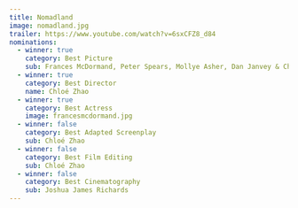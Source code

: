 ```yaml
---
title: Nomadland
image: nomadland.jpg
trailer: https://www.youtube.com/watch?v=6sxCFZ8_d84
nominations:
  - winner: true
    category: Best Picture
    sub: Frances McDormand, Peter Spears, Mollye Asher, Dan Janvey & Chloé Zhao
  - winner: true
    category: Best Director
    name: Chloé Zhao
  - winner: true
    category: Best Actress
    image: francesmcdormand.jpg
  - winner: false
    category: Best Adapted Screenplay
    sub: Chloé Zhao
  - winner: false
    category: Best Film Editing
    sub: Chloé Zhao
  - winner: false
    category: Best Cinematography
    sub: Joshua James Richards
---
```

